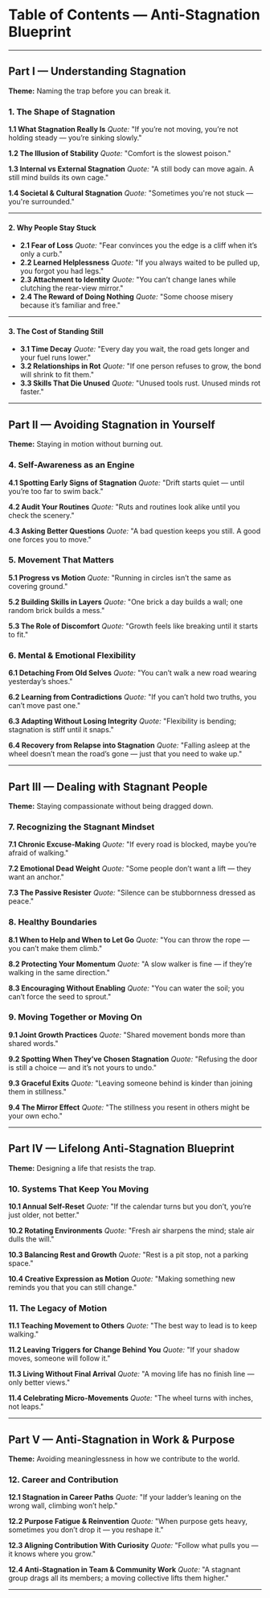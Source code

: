 # **Table of Contents — Anti-Stagnation Blueprint**

---

## **Part I — Understanding Stagnation**

**Theme:** Naming the trap before you can break it.

### 1. The Shape of Stagnation

**1.1 What Stagnation Really Is**
*Quote:* "If you’re not moving, you’re not holding steady — you’re sinking slowly."

**1.2 The Illusion of Stability**
*Quote:* "Comfort is the slowest poison."

**1.3 Internal vs External Stagnation**
*Quote:* "A still body can move again. A still mind builds its own cage."

**1.4 Societal & Cultural Stagnation**
*Quote:* "Sometimes you're not stuck — you're surrounded."

---

#### **2. Why People Stay Stuck**

* **2.1 Fear of Loss**
  *Quote:* "Fear convinces you the edge is a cliff when it’s only a curb."
* **2.2 Learned Helplessness**
  *Quote:* "If you always waited to be pulled up, you forgot you had legs."
* **2.3 Attachment to Identity**
  *Quote:* "You can’t change lanes while clutching the rear-view mirror."
* **2.4 The Reward of Doing Nothing**
  *Quote:* "Some choose misery because it’s familiar and free."

---

#### **3. The Cost of Standing Still**

* **3.1 Time Decay**
  *Quote:* "Every day you wait, the road gets longer and your fuel runs lower."
* **3.2 Relationships in Rot**
  *Quote:* "If one person refuses to grow, the bond will shrink to fit them."
* **3.3 Skills That Die Unused**
  *Quote:* "Unused tools rust. Unused minds rot faster."

---

## **Part II — Avoiding Stagnation in Yourself**

**Theme:** Staying in motion without burning out.

### 4. Self-Awareness as an Engine

**4.1 Spotting Early Signs of Stagnation**
*Quote:* "Drift starts quiet — until you’re too far to swim back."

**4.2 Audit Your Routines**
*Quote:* "Ruts and routines look alike until you check the scenery."

**4.3 Asking Better Questions**
*Quote:* "A bad question keeps you still. A good one forces you to move."

### 5. Movement That Matters

**5.1 Progress vs Motion**
*Quote:* "Running in circles isn’t the same as covering ground."

**5.2 Building Skills in Layers**
*Quote:* "One brick a day builds a wall; one random brick builds a mess."

**5.3 The Role of Discomfort**
*Quote:* "Growth feels like breaking until it starts to fit."

### 6. Mental & Emotional Flexibility

**6.1 Detaching From Old Selves**
*Quote:* "You can’t walk a new road wearing yesterday’s shoes."

**6.2 Learning from Contradictions**
*Quote:* "If you can’t hold two truths, you can’t move past one."

**6.3 Adapting Without Losing Integrity**
*Quote:* "Flexibility is bending; stagnation is stiff until it snaps."

**6.4 Recovery from Relapse into Stagnation**
*Quote:* "Falling asleep at the wheel doesn’t mean the road’s gone — just that you need to wake up."

---

## **Part III — Dealing with Stagnant People**

**Theme:** Staying compassionate without being dragged down.

### 7. Recognizing the Stagnant Mindset

**7.1 Chronic Excuse-Making**
*Quote:* "If every road is blocked, maybe you’re afraid of walking."

**7.2 Emotional Dead Weight**
*Quote:* "Some people don’t want a lift — they want an anchor."

**7.3 The Passive Resister**
*Quote:* "Silence can be stubbornness dressed as peace."

### 8. Healthy Boundaries

**8.1 When to Help and When to Let Go**
*Quote:* "You can throw the rope — you can’t make them climb."

**8.2 Protecting Your Momentum**
*Quote:* "A slow walker is fine — if they’re walking in the same direction."

**8.3 Encouraging Without Enabling**
*Quote:* "You can water the soil; you can’t force the seed to sprout."

### 9. Moving Together or Moving On

**9.1 Joint Growth Practices**
*Quote:* "Shared movement bonds more than shared words."

**9.2 Spotting When They’ve Chosen Stagnation**
*Quote:* "Refusing the door is still a choice — and it’s not yours to undo."

**9.3 Graceful Exits**
*Quote:* "Leaving someone behind is kinder than joining them in stillness."

**9.4 The Mirror Effect**
*Quote:* "The stillness you resent in others might be your own echo."

---

## **Part IV — Lifelong Anti-Stagnation Blueprint**

**Theme:** Designing a life that resists the trap.

### 10. Systems That Keep You Moving

**10.1 Annual Self-Reset**
*Quote:* "If the calendar turns but you don’t, you’re just older, not better."

**10.2 Rotating Environments**
*Quote:* "Fresh air sharpens the mind; stale air dulls the will."

**10.3 Balancing Rest and Growth**
*Quote:* "Rest is a pit stop, not a parking space."

**10.4 Creative Expression as Motion**
*Quote:* "Making something new reminds you that you can still change."

### 11. The Legacy of Motion

**11.1 Teaching Movement to Others**
*Quote:* "The best way to lead is to keep walking."

**11.2 Leaving Triggers for Change Behind You**
*Quote:* "If your shadow moves, someone will follow it."

**11.3 Living Without Final Arrival**
*Quote:* "A moving life has no finish line — only better views."

**11.4 Celebrating Micro-Movements**
*Quote:* "The wheel turns with inches, not leaps."

---

## **Part V — Anti-Stagnation in Work & Purpose**

**Theme:** Avoiding meaninglessness in how we contribute to the world.

### 12. Career and Contribution

**12.1 Stagnation in Career Paths**
*Quote:* "If your ladder’s leaning on the wrong wall, climbing won’t help."

**12.2 Purpose Fatigue & Reinvention**
*Quote:* "When purpose gets heavy, sometimes you don’t drop it — you reshape it."

**12.3 Aligning Contribution With Curiosity**
*Quote:* "Follow what pulls you — it knows where you grow."

**12.4 Anti-Stagnation in Team & Community Work**
*Quote:* "A stagnant group drags all its members; a moving collective lifts them higher."

---


